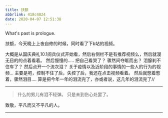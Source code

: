 ```yaml
---
title: 扶额
abbrlink: 418c4024
date: 2020-04-07 12:51:38
---
```

What's past is prologue.

<!--more-->扶额，今天晚上上夜自修的时候，同时看了下b站的视频。
大概是从国庆典礼10.1阅兵仪式开始看，然后右侧栏不是有推荐视频么，然后就漫无目的的点着看着。
然后慢慢的.....
把自己看哭了？
骤然间夺眶而出？
泪腺刹不住车了？
然后点开一个流次泪？
关于疫情以及近阶段的事情的一些人的行为的视频...
主要是吧，控制不住了后，失控了后，我还在点击视频看着。
然后就憋着憋着，骤然泪目....
算是把今年一年的泪流完了，亦或者说，这几年的泪流完了//


----------


> 什么的男儿有泪不轻弹。
> 只是未到伤心处罢了。

致敬，平凡而又不平凡的人。


----------
